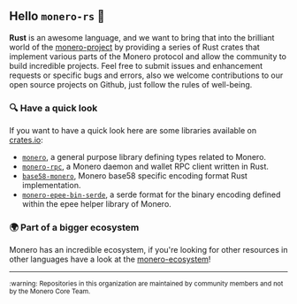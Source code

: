 ## Hello `monero-rs` :crab:

**Rust** is an awesome language, and we want to bring that into the brilliant world of the [monero-project](https://github.com/monero-project) by providing a series of Rust crates that implement various parts of the Monero protocol and allow the community to build incredible projects. Feel free to submit issues and enhancement requests or specific bugs and errors, also we welcome contributions to our open source projects on Github, just follow the rules of well-being.

### :mag: Have a quick look

If you want to have a quick look here are some libraries available on [crates.io](https://crates.io):

- [`monero`](https://docs.rs/monero), a general purpose library defining types related to Monero.
- [`monero-rpc`](https://github.com/monero-ecosystem/monero-rpc-rs), a Monero daemon and wallet RPC client written in Rust.
- [`base58-monero`](https://docs.rs/base58-monero), Monero base58 specific encoding format Rust implementation.
- [`monero-epee-bin-serde`](https://docs.rs/monero-epee-bin-serde), a serde format for the binary encoding defined within the epee helper library of Monero.

### :earth_africa: Part of a bigger ecosystem

Monero has an incredible ecosystem, if you're looking for other resources in other languages have a look at the [monero-ecosystem](https://github.com/monero-ecosystem)!

---

<sub>
:warning: Repositories in this organization are maintained by community members and not by the Monero Core Team.
</sub>
